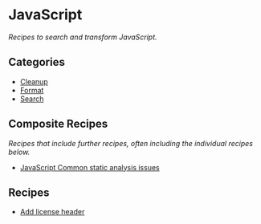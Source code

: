 # JavaScript

_Recipes to search and transform JavaScript._

## Categories

* [Cleanup](/recipes/javascript/cleanup)
* [Format](/recipes/javascript/format)
* [Search](/recipes/javascript/search)

## Composite Recipes

_Recipes that include further recipes, often including the individual recipes below._

* [JavaScript Common static analysis issues](./staticanalysis.md)

## Recipes

* [Add license header](./addlicenseheader.md)


